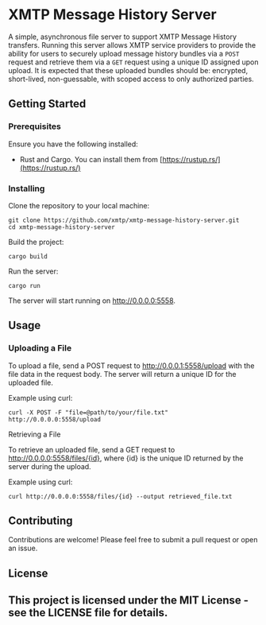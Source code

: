 # XMTP Message History Server

A simple, asynchronous file server to support XMTP Message History transfers. Running this server allows XMTP service providers to provide the ability for users to securely upload message history bundles via a `POST` request and retrieve them via a `GET` request using a unique ID assigned upon upload.   It is expected that these uploaded bundles should be: encrypted, short-lived, non-guessable, with scoped access to only authorized parties.

## Getting Started

### Prerequisites

Ensure you have the following installed:

- Rust and Cargo. You can install them from [https://rustup.rs/](https://rustup.rs/)

### Installing

Clone the repository to your local machine:

    git clone https://github.com/xmtp/xmtp-message-history-server.git
    cd xmtp-message-history-server

Build the project:

    cargo build

Run the server:

    cargo run

The server will start running on http://0.0.0.0:5558.

## Usage

### Uploading a File

To upload a file, send a POST request to http://0.0.0.1:5558/upload with the file data in the request body. The server will return a unique ID for the uploaded file.

Example using curl:

    curl -X POST -F "file=@path/to/your/file.txt" http://0.0.0.0:5558/upload

Retrieving a File

To retrieve an uploaded file, send a GET request to http://0.0.0.0:5558/files/{id}, where {id} is the unique ID returned by the server during the upload.

Example using curl:

    curl http://0.0.0.0:5558/files/{id} --output retrieved_file.txt

## Contributing

Contributions are welcome! Please feel free to submit a pull request or open an issue.

## License

## This project is licensed under the MIT License - see the LICENSE file for details.
